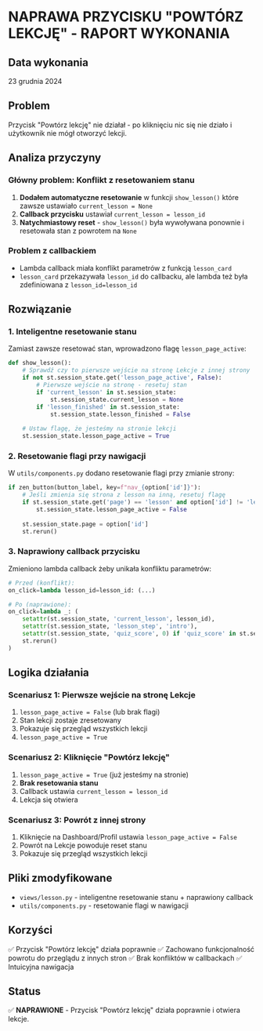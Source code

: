 # NAPRAWA PRZYCISKU "POWTÓRZ LEKCJĘ" - RAPORT WYKONANIA

## Data wykonania
23 grudnia 2024

## Problem
Przycisk "Powtórz lekcję" nie działał - po kliknięciu nic się nie działo i użytkownik nie mógł otworzyć lekcji.

## Analiza przyczyny

### Główny problem: Konflikt z resetowaniem stanu
1. **Dodałem automatyczne resetowanie** w funkcji `show_lesson()` które zawsze ustawiało `current_lesson = None`
2. **Callback przycisku** ustawiał `current_lesson = lesson_id`
3. **Natychmiastowy reset** - `show_lesson()` była wywoływana ponownie i resetowała stan z powrotem na `None`

### Problem z callbackiem
- Lambda callback miała konflikt parametrów z funkcją `lesson_card`
- `lesson_card` przekazywała `lesson_id` do callbacku, ale lambda też była zdefiniowana z `lesson_id=lesson_id`

## Rozwiązanie

### 1. Inteligentne resetowanie stanu
Zamiast zawsze resetować stan, wprowadzono flagę `lesson_page_active`:

```python
def show_lesson():
    # Sprawdź czy to pierwsze wejście na stronę Lekcje z innej strony
    if not st.session_state.get('lesson_page_active', False):
        # Pierwsze wejście na stronę - resetuj stan
        if 'current_lesson' in st.session_state:
            st.session_state.current_lesson = None
        if 'lesson_finished' in st.session_state:
            st.session_state.lesson_finished = False
    
    # Ustaw flagę, że jesteśmy na stronie lekcji
    st.session_state.lesson_page_active = True
```

### 2. Resetowanie flagi przy nawigacji
W `utils/components.py` dodano resetowanie flagi przy zmianie strony:

```python
if zen_button(button_label, key=f"nav_{option['id']}"):
    # Jeśli zmienia się strona z lesson na inną, resetuj flagę
    if st.session_state.get('page') == 'lesson' and option['id'] != 'lesson':
        st.session_state.lesson_page_active = False
    
    st.session_state.page = option['id']
    st.rerun()
```

### 3. Naprawiony callback przycisku
Zmieniono lambda callback żeby unikała konfliktu parametrów:

```python
# Przed (konflikt):
on_click=lambda lesson_id=lesson_id: (...)

# Po (naprawione):
on_click=lambda _: (
    setattr(st.session_state, 'current_lesson', lesson_id),
    setattr(st.session_state, 'lesson_step', 'intro'),
    setattr(st.session_state, 'quiz_score', 0) if 'quiz_score' in st.session_state else None,
    st.rerun()
)
```

## Logika działania

### Scenariusz 1: Pierwsze wejście na stronę Lekcje
1. `lesson_page_active = False` (lub brak flagi)
2. Stan lekcji zostaje zresetowany
3. Pokazuje się przegląd wszystkich lekcji
4. `lesson_page_active = True`

### Scenariusz 2: Kliknięcie "Powtórz lekcję"
1. `lesson_page_active = True` (już jesteśmy na stronie)
2. **Brak resetowania stanu**
3. Callback ustawia `current_lesson = lesson_id`
4. Lekcja się otwiera

### Scenariusz 3: Powrót z innej strony
1. Kliknięcie na Dashboard/Profil ustawia `lesson_page_active = False`
2. Powrót na Lekcje powoduje reset stanu
3. Pokazuje się przegląd wszystkich lekcji

## Pliki zmodyfikowane
- `views/lesson.py` - inteligentne resetowanie stanu + naprawiony callback
- `utils/components.py` - resetowanie flagi w nawigacji

## Korzyści
✅ Przycisk "Powtórz lekcję" działa poprawnie
✅ Zachowano funkcjonalność powrotu do przeglądu z innych stron
✅ Brak konfliktów w callbackach
✅ Intuicyjna nawigacja

## Status
✅ **NAPRAWIONE** - Przycisk "Powtórz lekcję" działa poprawnie i otwiera lekcje.
